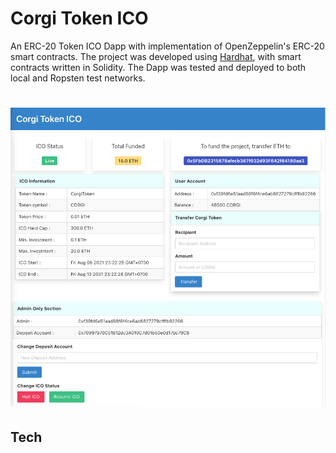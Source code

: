 # Corgi Token ICO
An ERC-20 Token ICO Dapp with implementation of OpenZeppelin's ERC-20 smart contracts. The project was developed using [Hardhat](https://hardhat.org), with smart contracts written in Solidity. The Dapp was tested and deployed to both local and Ropsten test networks.

# ![corgi-ico-token](./documentations/screenshots/screenshot_1.png)

## Tech
